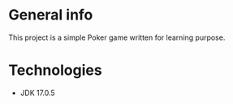 # General info
This project is a simple Poker game written for learning purpose.

# Technologies

* JDK 17.0.5